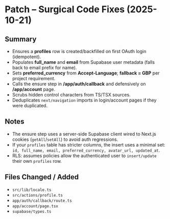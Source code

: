 # Patch – Surgical Code Fixes (2025-10-21)

## Summary
- Ensures a **profiles** row is created/backfilled on first OAuth login (idempotent).
- Populates **full_name** and **email** from Supabase user metadata (falls back to email prefix for name).
- Sets **preferred_currency** from **Accept-Language**; **fallback = GBP** per project requirement.
- Calls the ensure step in **/app/auth/callback** and defensively on **/app/account** page.
- Scrubs hidden control characters from TS/TSX sources.
- Deduplicates `next/navigation` imports in login/account pages if they were duplicated.

## Notes
- The ensure step uses a server-side Supabase client wired to Next.js cookies (`getAll`/`setAll`) to avoid auth regressions.
- If your `profiles` table has stricter columns, the insert uses a minimal set: `id, full_name, email, preferred_currency, avatar_url, updated_at`.
- RLS: assumes policies allow the authenticated user to `insert/update` their own `profiles` row.

## Files Changed / Added
- `src/lib/locale.ts`
- `src/actions/profile.ts`
- `app/auth/callback/route.ts`
- `app/account/page.tsx`
- `supabase/types.ts`
